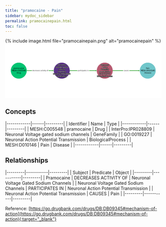 ```yaml
---
title: "pramocaine - Pain"
sidebar: mydoc_sidebar
permalink: pramocainepain.html
toc: false 
---
```


{% include image.html file="pramocainepain.png" alt="pramocainepain" %}![Path Visualization](/images/pramocainepain.png)

## Concepts

|------------|------|---------|
| Identifier | Name | Type    |
|------------|------|---------|
| MESH:C005548 | pramocaine | Drug |
| InterPro:IPR028809 | Neuronal Voltage gated sodium channels | GeneFamily |
| GO:0019227 | Neuronal Action Potential Transmission | BiologicalProcess |
| MESH:D010146 | Pain | Disease |
|------------|------|---------|

## Relationships

|---------|-----------|---------|
| Subject | Predicate | Object  |
|---------|-----------|---------|
| Pramocaine | DECREASES ACTIVITY OF | Neuronal Voltage Gated Sodium Channels |
| Neuronal Voltage Gated Sodium Channels | PARTICIPATES IN | Neuronal Action Potential Transmission |
| Neuronal Action Potential Transmission | CAUSES | Pain |
|---------|-----------|---------|

Reference: [https://go.drugbank.com/drugs/DB:DB09345#mechanism-of-action](https://go.drugbank.com/drugs/DB:DB09345#mechanism-of-action){:target="_blank"}